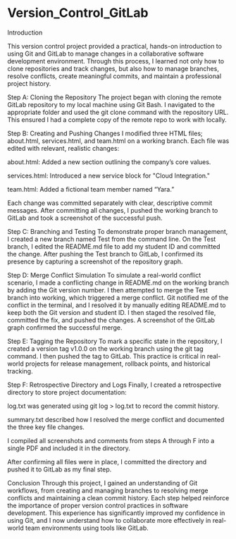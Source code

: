 # Version_Control_GitLab

Introduction

This version control project provided a practical, hands-on introduction to using Git and GitLab to manage changes in a collaborative software development environment. Through this process, I learned not only how to clone repositories and track changes, but also how to manage branches, resolve conflicts, create meaningful commits, and maintain a professional project history.


Step A: Cloning the Repository
The project began with cloning the remote GitLab repository to my local machine using Git Bash. I navigated to the appropriate folder and used the git clone command with the repository URL. This ensured I had a complete copy of the remote repo to work with locally.


Step B: Creating and Pushing Changes
I modified three HTML files; about.html, services.html, and team.html on a working branch. Each file was edited with relevant, realistic changes:

about.html: Added a new section outlining the company’s core values.

services.html: Introduced a new service block for "Cloud Integration."

team.html: Added a fictional team member named “Yara.”

Each change was committed separately with clear, descriptive commit messages. After committing all changes, I pushed the working branch to GitLab and took a screenshot of the successful push.


Step C: Branching and Testing
To demonstrate proper branch management, I created a new branch named Test from the command line. On the Test branch, I edited the README.md file to add my student ID and committed the change. After pushing the Test branch to GitLab, I confirmed its presence by capturing a screenshot of the repository graph.


Step D: Merge Conflict Simulation
To simulate a real-world conflict scenario, I made a conflicting change in README.md on the working branch by adding the Git version number. I then attempted to merge the Test branch into working, which triggered a merge conflict. Git notified me of the conflict in the terminal, and I resolved it by manually editing README.md to keep both the Git version and student ID. I then staged the resolved file, committed the fix, and pushed the changes. A screenshot of the GitLab graph confirmed the successful merge.


Step E: Tagging the Repository
To mark a specific state in the repository, I created a version tag v1.0.0 on the working branch using the git tag command. I then pushed the tag to GitLab. This practice is critical in real-world projects for release management, rollback points, and historical tracking.


Step F: Retrospective Directory and Logs
Finally, I created a retrospective directory to store project documentation:

log.txt was generated using git log > log.txt to record the commit history.

summary.txt described how I resolved the merge conflict and documented the three key file changes.


I compiled all screenshots and comments from steps A through F into a single PDF and included it in the directory.


After confirming all files were in place, I committed the directory and pushed it to GitLab as my final step.


Conclusion
Through this project, I gained an understanding of Git workflows, from creating and managing branches to resolving merge conflicts and maintaining a clean commit history. Each step helped reinforce the importance of proper version control practices in software development. This experience has significantly improved my confidence in using Git, and I now understand how to collaborate more effectively in real-world team environments using tools like GitLab.

